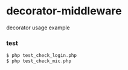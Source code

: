 # decorator-middleware
 decorator usage example


### test
```php
$ php test_check_login.php
$ php test_check_mic.php
```
